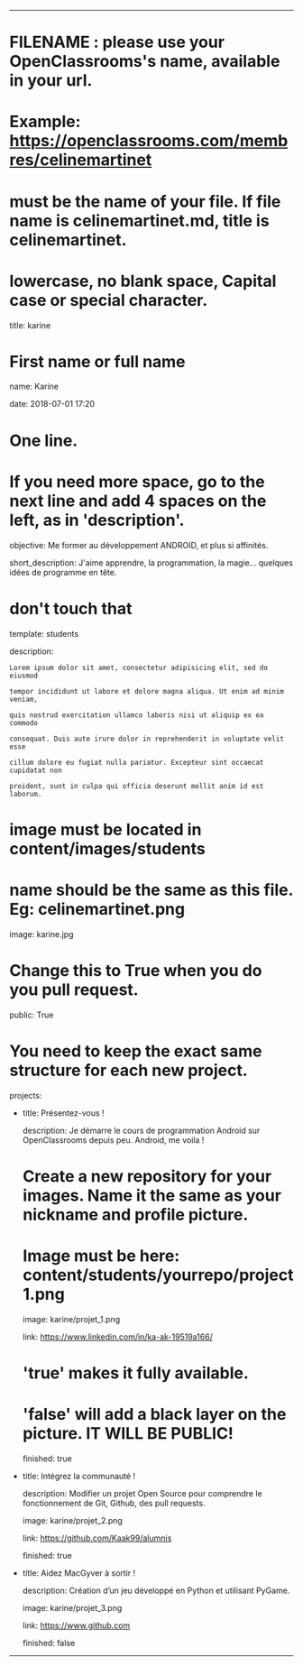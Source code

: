 ---


# FILENAME : please use your OpenClassrooms's name, available in your url.

# Example: https://openclassrooms.com/membres/celinemartinet

# must be the name of your file. If file name is celinemartinet.md, title is celinemartinet.

# lowercase, no blank space, Capital case or special character.

title: karine


# First name or full name

name: Karine

date: 2018-07-01 17:20


# One line.

# If you need more space, go to the next line and add 4 spaces on the left, as in 'description'.

objective: Me former au développement ANDROID, et plus si affinités.

short_description: J'aime apprendre, la programmation, la magie... quelques idées de programme en tête.


# don't touch that

template: students

description:

    Lorem ipsum dolor sit amet, consectetur adipisicing elit, sed do eiusmod

    tempor incididunt ut labore et dolore magna aliqua. Ut enim ad minim veniam,

    quis nostrud exercitation ullamco laboris nisi ut aliquip ex ea commodo

    consequat. Duis aute irure dolor in reprehenderit in voluptate velit esse

    cillum dolore eu fugiat nulla pariatur. Excepteur sint occaecat cupidatat non

    proident, sunt in culpa qui officia deserunt mollit anim id est laborum.


# image must be located in content/images/students

# name should be the same as this file. Eg: celinemartinet.png

image: karine.jpg


# Change this to True when you do you pull request.

public: True


# You need to keep the exact same structure for each new project.

projects:

  - title: Présentez-vous !

    description: Je démarre le cours de programmation Android sur OpenClassrooms depuis peu. Android, me voila !

    # Create a new repository for your images. Name it the same as your nickname and profile picture.

    # Image must be here: content/students/yourrepo/project1.png

    image: karine/projet_1.png

    link: https://www.linkedin.com/in/ka-ak-19519a166/

    # 'true' makes it fully available.

    # 'false' will add a black layer on the picture. IT WILL BE PUBLIC!

    finished: true

  - title: Intégrez la communauté !

    description: Modifier un projet Open Source pour comprendre le fonctionnement de Git, Github, des pull requests. 

    image: karine/projet_2.png

    link: https://github.com/Kaak99/alumnis

    finished: true

  - title: Aidez MacGyver à sortir !

    description: Création d’un jeu développé en Python et utilisant PyGame.

    image: karine/projet_3.png

    link: https://www.github.com

    finished: false

---